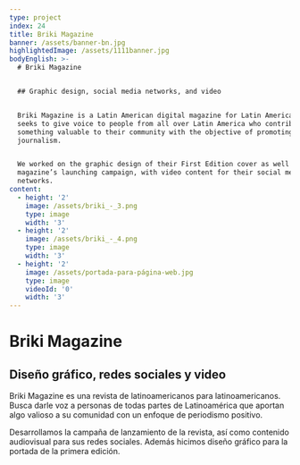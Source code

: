 ```yaml
---
type: project
index: 24
title: Briki Magazine
banner: /assets/banner-bn.jpg
highlightedImage: /assets/1111banner.jpg
bodyEnglish: >-
  # Briki Magazine


  ## Graphic design, social media networks, and video


  Briki Magazine is a Latin American digital magazine for Latin Americans. It
  seeks to give voice to people from all over Latin America who contribute
  something valuable to their community with the objective of promoting positive
  journalism.


  We worked on the graphic design of their First Edition cover as well as the
  magazine’s launching campaign, with video content for their social media
  networks.
content:
  - height: '2'
    image: /assets/briki_-_3.png
    type: image
    width: '3'
  - height: '2'
    image: /assets/briki_-_4.png
    type: image
    width: '3'
  - height: '2'
    image: /assets/portada-para-página-web.jpg
    type: image
    videoId: '0'
    width: '3'
---
```

# Briki Magazine

## Diseño gráfico, redes sociales y video

Briki Magazine es una revista de latinoamericanos para latinoamericanos. Busca darle voz a personas de todas partes de Latinoamérica que aportan algo valioso a su comunidad con un enfoque de periodismo positivo.

Desarrollamos la campaña de lanzamiento de la revista, así como contenido audiovisual para sus redes sociales. Además hicimos diseño gráfico para la portada de la primera edición.
